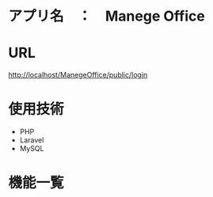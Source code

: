 # アプリ名　：　Manege Office
 

# URL
<http://localhost/ManegeOffice/public/login>


# 使用技術
* PHP
* Laravel
* MySQL 


# 機能一覧
